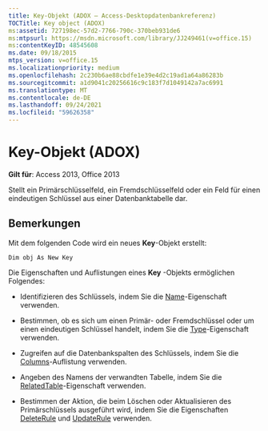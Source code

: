 ```yaml
---
title: Key-Objekt (ADOX – Access-Desktopdatenbankreferenz)
TOCTitle: Key object (ADOX)
ms:assetid: 727198ec-57d2-7766-790c-370beb931de6
ms:mtpsurl: https://msdn.microsoft.com/library/JJ249461(v=office.15)
ms:contentKeyID: 48545608
ms.date: 09/18/2015
mtps_version: v=office.15
ms.localizationpriority: medium
ms.openlocfilehash: 2c230b6ae88cbdfe1e39e4d2c19ad1a64a86283b
ms.sourcegitcommit: a1d9041c20256616c9c183f7d1049142a7ac6991
ms.translationtype: MT
ms.contentlocale: de-DE
ms.lasthandoff: 09/24/2021
ms.locfileid: "59626358"
---
```

# <a name="key-object-adox"></a>Key-Objekt (ADOX)


**Gilt für**: Access 2013, Office 2013

Stellt ein Primärschlüsselfeld, ein Fremdschlüsselfeld oder ein Feld für einen eindeutigen Schlüssel aus einer Datenbanktabelle dar.

## <a name="remarks"></a>Bemerkungen

Mit dem folgenden Code wird ein neues **Key**-Objekt erstellt:

`Dim obj As New Key`

Die Eigenschaften und Auflistungen eines **Key** -Objekts ermöglichen Folgendes:

- Identifizieren des Schlüssels, indem Sie die [Name](name-property-adox.md)-Eigenschaft verwenden.

- Bestimmen, ob es sich um einen Primär- oder Fremdschlüssel oder um einen eindeutigen Schlüssel handelt, indem Sie die [Type](https://docs.microsoft.com/office/vba/access/concepts/miscellaneous/type-property-keyadox)-Eigenschaft verwenden.

- Zugreifen auf die Datenbankspalten des Schlüssels, indem Sie die [Columns](columns-collection-adox.md)-Auflistung verwenden.

- Angeben des Namens der verwandten Tabelle, indem Sie die [RelatedTable](relatedtable-property-adox.md)-Eigenschaft verwenden.

- Bestimmen der Aktion, die beim Löschen oder Aktualisieren des Primärschlüssels ausgeführt wird, indem Sie die Eigenschaften [DeleteRule](deleterule-property-adox.md) und [UpdateRule](updaterule-property-adox.md) verwenden.

